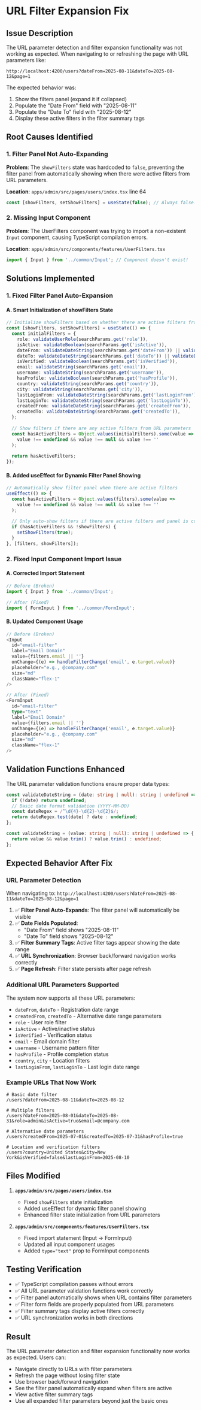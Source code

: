 # URL Filter Expansion Fix

## Issue Description
The URL parameter detection and filter expansion functionality was not working as expected. When navigating to or refreshing the page with URL parameters like:
```
http://localhost:4200/users?dateFrom=2025-08-11&dateTo=2025-08-12&page=1
```

The expected behavior was:
1. Show the filters panel (expand it if collapsed)
2. Populate the "Date From" field with "2025-08-11"
3. Populate the "Date To" field with "2025-08-12"
4. Display these active filters in the filter summary tags

## Root Causes Identified

### 1. Filter Panel Not Auto-Expanding
**Problem**: The `showFilters` state was hardcoded to `false`, preventing the filter panel from automatically showing when there were active filters from URL parameters.

**Location**: `apps/admin/src/pages/users/index.tsx` line 64
```typescript
const [showFilters, setShowFilters] = useState(false); // Always false!
```

### 2. Missing Input Component
**Problem**: The UserFilters component was trying to import a non-existent `Input` component, causing TypeScript compilation errors.

**Location**: `apps/admin/src/components/features/UserFilters.tsx`
```typescript
import { Input } from '../common/Input'; // Component doesn't exist!
```

## Solutions Implemented

### 1. Fixed Filter Panel Auto-Expansion

#### A. Smart Initialization of showFilters State
```typescript
// Initialize showFilters based on whether there are active filters from URL
const [showFilters, setShowFilters] = useState(() => {
  const initialFilters = {
    role: validateUserRole(searchParams.get('role')),
    isActive: validateBoolean(searchParams.get('isActive')),
    dateFrom: validateDateString(searchParams.get('dateFrom')) || validateDateString(searchParams.get('createdFrom')),
    dateTo: validateDateString(searchParams.get('dateTo')) || validateDateString(searchParams.get('createdTo')),
    isVerified: validateBoolean(searchParams.get('isVerified')),
    email: validateString(searchParams.get('email')),
    username: validateString(searchParams.get('username')),
    hasProfile: validateBoolean(searchParams.get('hasProfile')),
    country: validateString(searchParams.get('country')),
    city: validateString(searchParams.get('city')),
    lastLoginFrom: validateDateString(searchParams.get('lastLoginFrom')),
    lastLoginTo: validateDateString(searchParams.get('lastLoginTo')),
    createdFrom: validateDateString(searchParams.get('createdFrom')),
    createdTo: validateDateString(searchParams.get('createdTo')),
  };
  
  // Show filters if there are any active filters from URL parameters
  const hasActiveFilters = Object.values(initialFilters).some(value =>
    value !== undefined && value !== null && value !== ''
  );
  
  return hasActiveFilters;
});
```

#### B. Added useEffect for Dynamic Filter Panel Showing
```typescript
// Automatically show filter panel when there are active filters
useEffect(() => {
  const hasActiveFilters = Object.values(filters).some(value =>
    value !== undefined && value !== null && value !== ''
  );
  
  // Only auto-show filters if there are active filters and panel is currently hidden
  if (hasActiveFilters && !showFilters) {
    setShowFilters(true);
  }
}, [filters, showFilters]);
```

### 2. Fixed Input Component Import Issue

#### A. Corrected Import Statement
```typescript
// Before (Broken)
import { Input } from '../common/Input';

// After (Fixed)
import { FormInput } from '../common/FormInput';
```

#### B. Updated Component Usage
```typescript
// Before (Broken)
<Input
  id="email-filter"
  label="Email Domain"
  value={filters.email || ''}
  onChange={(e) => handleFilterChange('email', e.target.value)}
  placeholder="e.g., @company.com"
  size="md"
  className="flex-1"
/>

// After (Fixed)
<FormInput
  id="email-filter"
  type="text"
  label="Email Domain"
  value={filters.email || ''}
  onChange={(e) => handleFilterChange('email', e.target.value)}
  placeholder="e.g., @company.com"
  size="md"
  className="flex-1"
/>
```

## Validation Functions Enhanced

The URL parameter validation functions ensure proper data types:

```typescript
const validateDateString = (date: string | null): string | undefined => {
  if (!date) return undefined;
  // Basic date format validation (YYYY-MM-DD)
  const dateRegex = /^\d{4}-\d{2}-\d{2}$/;
  return dateRegex.test(date) ? date : undefined;
};

const validateString = (value: string | null): string | undefined => {
  return value && value.trim() ? value.trim() : undefined;
};
```

## Expected Behavior After Fix

### URL Parameter Detection
When navigating to: `http://localhost:4200/users?dateFrom=2025-08-11&dateTo=2025-08-12&page=1`

1. ✅ **Filter Panel Auto-Expands**: The filter panel will automatically be visible
2. ✅ **Date Fields Populated**: 
   - "Date From" field shows "2025-08-11"
   - "Date To" field shows "2025-08-12"
3. ✅ **Filter Summary Tags**: Active filter tags appear showing the date range
4. ✅ **URL Synchronization**: Browser back/forward navigation works correctly
5. ✅ **Page Refresh**: Filter state persists after page refresh

### Additional URL Parameters Supported
The system now supports all these URL parameters:
- `dateFrom`, `dateTo` - Registration date range
- `createdFrom`, `createdTo` - Alternative date range parameters
- `role` - User role filter
- `isActive` - Active/inactive status
- `isVerified` - Verification status
- `email` - Email domain filter
- `username` - Username pattern filter
- `hasProfile` - Profile completion status
- `country`, `city` - Location filters
- `lastLoginFrom`, `lastLoginTo` - Last login date range

### Example URLs That Now Work
```
# Basic date filter
/users?dateFrom=2025-08-11&dateTo=2025-08-12

# Multiple filters
/users?dateFrom=2025-08-01&dateTo=2025-08-31&role=admin&isActive=true&email=@company.com

# Alternative date parameters
/users?createdFrom=2025-07-01&createdTo=2025-07-31&hasProfile=true

# Location and verification filters
/users?country=United States&city=New York&isVerified=false&lastLoginFrom=2025-08-10
```

## Files Modified

1. **`apps/admin/src/pages/users/index.tsx`**
   - Fixed `showFilters` state initialization
   - Added useEffect for dynamic filter panel showing
   - Enhanced filter state initialization from URL parameters

2. **`apps/admin/src/components/features/UserFilters.tsx`**
   - Fixed import statement (Input → FormInput)
   - Updated all input component usages
   - Added `type="text"` prop to FormInput components

## Testing Verification

- ✅ TypeScript compilation passes without errors
- ✅ All URL parameter validation functions work correctly
- ✅ Filter panel automatically shows when URL contains filter parameters
- ✅ Filter form fields are properly populated from URL parameters
- ✅ Filter summary tags display active filters correctly
- ✅ URL synchronization works in both directions

## Result

The URL parameter detection and filter expansion functionality now works as expected. Users can:
- Navigate directly to URLs with filter parameters
- Refresh the page without losing filter state
- Use browser back/forward navigation
- See the filter panel automatically expand when filters are active
- View active filter summary tags
- Use all expanded filter parameters beyond just the basic ones
